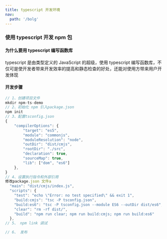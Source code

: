 ```yaml
---
title: typescript 开发环境
nav:
  path: '/bolg'
---
```


### 使用 typescript 开发 npm 包

#### 为什么要用 typescript 编写函数库

typescript 是由类型定义的 JavaScript 的超级，使用 typescript 编写函数库，不仅可是使开发者带来开发效率的提高和静态检查的好处，还能对使用方带来用户开发体现

#### 开发步骤

```javascript
// 1、创建项目文件
mkdir npm-ts-demo
// 2、初始化 npm 引入package.json
npm init
// 3、配置tsconfig.json
{
    "compilerOptions": {
        "target": "es5",
        "module": "commonjs",
        "moduleResolution": "node",
        "outDir": "dist/cmjs",
        "rootDir": "./src",
        "declaration": true,
        "sourceMap": true,
        "lib": ["dom", "es6"]
    },
}
// 4、设置执行指令和外部引用
修改package.json 文件a
  "main": "dist/cmjs/index.js",
  "scripts": {
    "test": "echo \"Error: no test specified\" && exit 1",
    "build:cmjs": "tsc -P tsconfig.json",
    "build:es6": "tsc -P tsconfig.json --module ES6 --outDir dist/es6",
    "clear": "rm -rf dist/",
    "build": "npm run clear; npm run build:cmjs; npm run build:es6"
  },
// 5、 npm link 调试

// 6、 发布

```
